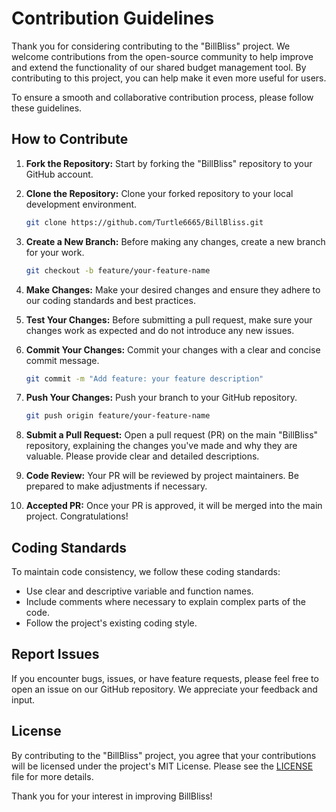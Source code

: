# Contribution Guidelines

Thank you for considering contributing to the "BillBliss" project. We welcome contributions from the open-source community to help improve and extend the functionality of our shared budget management tool. By contributing to this project, you can help make it even more useful for users.

To ensure a smooth and collaborative contribution process, please follow these guidelines.

## How to Contribute

1. **Fork the Repository:** Start by forking the "BillBliss" repository to your GitHub account.

2. **Clone the Repository:** Clone your forked repository to your local development environment.

   ```bash
   git clone https://github.com/Turtle6665/BillBliss.git
   ```

3. **Create a New Branch:** Before making any changes, create a new branch for your work.

   ```bash
   git checkout -b feature/your-feature-name
   ```

4. **Make Changes:** Make your desired changes and ensure they adhere to our coding standards and best practices.

5. **Test Your Changes:** Before submitting a pull request, make sure your changes work as expected and do not introduce any new issues.

6. **Commit Your Changes:** Commit your changes with a clear and concise commit message.

   ```bash
   git commit -m "Add feature: your feature description"
   ```

7. **Push Your Changes:** Push your branch to your GitHub repository.

   ```bash
   git push origin feature/your-feature-name
   ```

8. **Submit a Pull Request:** Open a pull request (PR) on the main "BillBliss" repository, explaining the changes you've made and why they are valuable. Please provide clear and detailed descriptions.

9. **Code Review:** Your PR will be reviewed by project maintainers. Be prepared to make adjustments if necessary.

10. **Accepted PR:** Once your PR is approved, it will be merged into the main project. Congratulations!

## Coding Standards

To maintain code consistency, we follow these coding standards:

- Use clear and descriptive variable and function names.
- Include comments where necessary to explain complex parts of the code.
- Follow the project's existing coding style.

## Report Issues

If you encounter bugs, issues, or have feature requests, please feel free to open an issue on our GitHub repository. We appreciate your feedback and input.

## License

By contributing to the "BillBliss" project, you agree that your contributions will be licensed under the project's MIT License. Please see the [LICENSE](LICENSE) file for more details.

Thank you for your interest in improving BillBliss!
